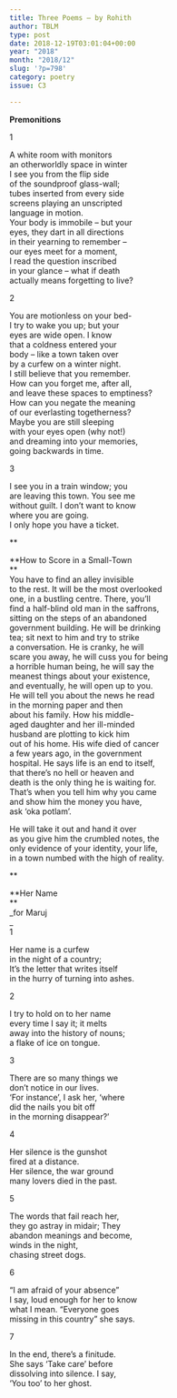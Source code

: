 ```yaml
---
title: Three Poems – by Rohith
author: TBLM
type: post
date: 2018-12-19T03:01:04+00:00
year: "2018"
month: "2018/12"
slug: '?p=798'
category: poetry
issue: C3

---
```

**Premonitions** 

1

A white room with monitors  
an otherworldly space in winter  
I see you from the flip side  
of the soundproof glass-wall;  
tubes inserted from every side  
screens playing an unscripted  
language in motion.  
Your body is immobile &#8211; but your  
eyes, they dart in all directions  
in their yearning to remember &#8211;  
our eyes meet for a moment,  
I read the question inscribed  
in your glance &#8211; what if death  
actually means forgetting to live?

2

You are motionless on your bed-  
I try to wake you up; but your  
eyes are wide open. I know  
that a coldness entered your  
body &#8211; like a town taken over  
by a curfew on a winter night.  
I still believe that you remember.  
How can you forget me, after all,  
and leave these spaces to emptiness?  
How can you negate the meaning  
of our everlasting togetherness?  
Maybe you are still sleeping  
with your eyes open (why not!)  
and dreaming into your memories,  
going backwards in time. 

3

I see you in a train window; you  
are leaving this town. You see me  
without guilt. I don’t want to know  
where you are going.  
I only hope you have a ticket.

**

**How to Score in a Small-Town  
**  
You have to find an alley invisible  
to the rest. It will be the most overlooked  
one, in a bustling centre. There, you’ll  
find a half-blind old man in the saffrons,  
sitting on the steps of an abandoned  
government building. He will be drinking  
tea; sit next to him and try to strike  
a conversation. He is cranky, he will  
scare you away, he will cuss you for being  
a horrible human being, he will say the  
meanest things about your existence,  
and eventually, he will open up to you.  
He will tell you about the news he read  
in the morning paper and then  
about his family. How his middle-  
aged daughter and her ill-minded  
husband are plotting to kick him  
out of his home. His wife died of cancer  
a few years ago, in the government  
hospital. He says life is an end to itself,  
that there’s no hell or heaven and  
death is the only thing he is waiting for.  
That’s when you tell him why you came  
and show him the money you have,  
ask ‘oka potlam’. 

He will take it out and hand it over  
as you give him the crumbled notes, the  
only evidence of your identity, your life,  
in a town numbed with the high of reality.

**

**Her Name  
**  
_for Maruj  
_  
1

Her name is a curfew  
in the night of a country;  
It’s the letter that writes itself  
in the hurry of turning into ashes. 

2

I try to hold on to her name  
every time I say it; it melts  
away into the history of nouns;  
a flake of ice on tongue. 

3

There are so many things we  
don’t notice in our lives.  
‘For instance’, I ask her, ‘where  
did the nails you bit off  
in the morning disappear?’ 

4

Her silence is the gunshot  
fired at a distance.  
Her silence, the war ground  
many lovers died in the past. 

5

The words that fail reach her,  
they go astray in midair; They  
abandon meanings and become,  
winds in the night,  
chasing street dogs. 

6

“I am afraid of your absence”  
I say, loud enough for her to know  
what I mean. “Everyone goes  
missing in this country” she says.

7

In the end, there’s a finitude.  
She says ‘Take care’ before  
dissolving into silence. I say,  
‘You too’ to her ghost.
